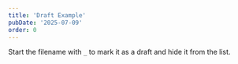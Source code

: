 ```yaml
---
title: 'Draft Example'
pubDate: '2025-07-09'
order: 0
---
```


Start the filename with `_` to mark it as a draft and hide it from the list.
